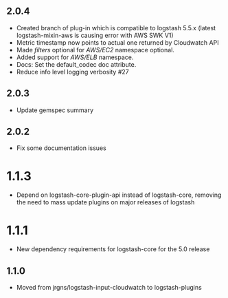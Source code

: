 ## 2.0.4
  - Created branch of plug-in which is compatible to logstash 5.5.x (latest logstash-mixin-aws is causing error with AWS SWK V1)
  - Metric timestamp now points to actual one returned by Cloudwatch API
  - Made *filters* optional for *AWS/EC2* namespace optional.
  - Added support for *AWS/ELB* namespace.
  - Docs: Set the default_codec doc attribute.
  - Reduce info level logging verbosity #27

## 2.0.3
  - Update gemspec summary

## 2.0.2
  - Fix some documentation issues

# 1.1.3
  - Depend on logstash-core-plugin-api instead of logstash-core, removing the need to mass update plugins on major releases of logstash
# 1.1.1
  - New dependency requirements for logstash-core for the 5.0 release
## 1.1.0
 - Moved from jrgns/logstash-input-cloudwatch to logstash-plugins
